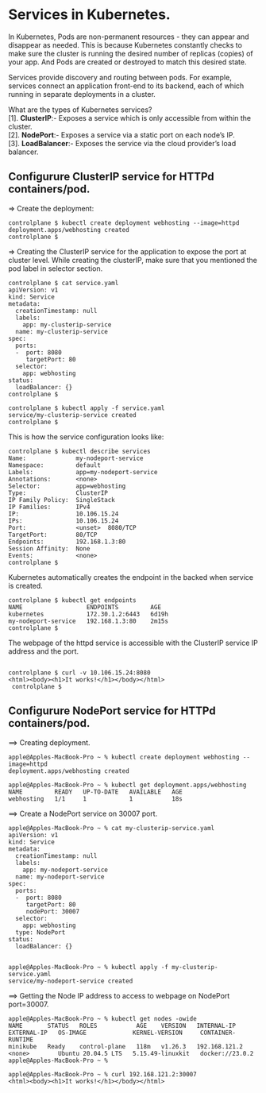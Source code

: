
# Services in Kubernetes.


In Kubernetes, Pods are non-permanent resources - they can appear and disappear as needed. This is because Kubernetes constantly checks to make sure the cluster is running the desired number of replicas (copies) of your app. And Pods are created or destroyed to match this desired state.

Services provide discovery and routing between pods. For example, services connect an application front-end to its backend, each of which running in separate deployments in a cluster.


What are the types of Kubernetes services?
<br>
[1]. <b>ClusterIP</b>:- Exposes a service which is only accessible from within the cluster. <br>
[2]. <b>NodePort</b>:- Exposes a service via a static port on each node’s IP. <br>
[3]. <b>LoadBalancer</b>:- Exposes the service via the cloud provider’s load balancer.


## Configurure ClusterIP service for HTTPd containers/pod.


=> Create the deployment:
```
controlplane $ kubectl create deployment webhosting --image=httpd
deployment.apps/webhosting created
controlplane $
````

=> Creating the ClusterIP service for the application to expose the port at cluster level. While creating the clusterIP, make sure that you mentioned the pod label in selector section.
```
controlplane $ cat service.yaml 
apiVersion: v1
kind: Service
metadata:
  creationTimestamp: null
  labels:
    app: my-clusterip-service
  name: my-clusterip-service
spec:
  ports:
  -  port: 8080
     targetPort: 80
  selector:
    app: webhosting
status:
  loadBalancer: {}
controlplane $ 

controlplane $ kubectl apply -f service.yaml 
service/my-clusterip-service created
controlplane $ 
```

This is how the service configuration looks like:
```
controlplane $ kubectl describe services                    
Name:              my-nodeport-service
Namespace:         default
Labels:            app=my-nodeport-service
Annotations:       <none>
Selector:          app=webhosting
Type:              ClusterIP
IP Family Policy:  SingleStack
IP Families:       IPv4
IP:                10.106.15.24
IPs:               10.106.15.24
Port:              <unset>  8080/TCP
TargetPort:        80/TCP
Endpoints:         192.168.1.3:80
Session Affinity:  None
Events:            <none>
controlplane $ 
```

Kubernetes automatically creates the endpoint in the backed when service is created.
  
```
controlplane $ kubectl get endpoints
NAME                  ENDPOINTS         AGE
kubernetes            172.30.1.2:6443   6d19h
my-nodeport-service   192.168.1.3:80    2m15s
controlplane $ 
```

The webpage of the httpd service is accessible with the ClusterIP service IP address and the port.
```
  
controlplane $ curl -v 10.106.15.24:8080
<html><body><h1>It works!</h1></body></html>
 controlplane $  
 ```

## Configurure NodePort service for HTTPd containers/pod.


==> Creating deployment.
```
apple@Apples-MacBook-Pro ~ % kubectl create deployment webhosting --image=httpd
deployment.apps/webhosting created

apple@Apples-MacBook-Pro ~ % kubectl get deployment.apps/webhosting
NAME         READY   UP-TO-DATE   AVAILABLE   AGE
webhosting   1/1     1            1           18s
```

==> Create a NodePort service on 30007 port.

```
apple@Apples-MacBook-Pro ~ % cat my-clusterip-service.yaml
apiVersion: v1
kind: Service
metadata:
  creationTimestamp: null
  labels:
    app: my-nodeport-service
  name: my-nodeport-service
spec:
  ports:
  -  port: 8080
     targetPort: 80
     nodePort: 30007
  selector:
    app: webhosting
  type: NodePort
status:
  loadBalancer: {}


apple@Apples-MacBook-Pro ~ % kubectl apply -f my-clusterip-service.yaml
service/my-nodeport-service created

```

==> Getting the Node IP address to access to webpage on NodePort port=30007.
```
apple@Apples-MacBook-Pro ~ % kubectl get nodes -owide
NAME       STATUS   ROLES           AGE    VERSION   INTERNAL-IP     EXTERNAL-IP   OS-IMAGE             KERNEL-VERSION     CONTAINER-RUNTIME
minikube   Ready    control-plane   118m   v1.26.3   192.168.121.2   <none>        Ubuntu 20.04.5 LTS   5.15.49-linuxkit   docker://23.0.2
apple@Apples-MacBook-Pro ~ %

apple@Apples-MacBook-Pro ~ % curl 192.168.121.2:30007
<html><body><h1>It works!</h1></body></html>
```
